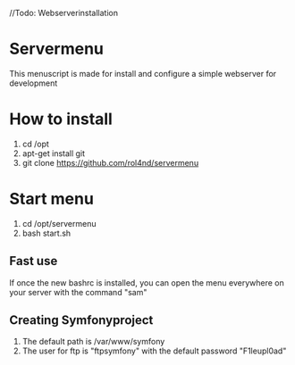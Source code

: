 //Todo: Webserverinstallation
# Servermenu

This menuscript is made for install and configure a simple webserver for development

# How to install

1. cd /opt
2. apt-get install git
3. git clone https://github.com/rol4nd/servermenu

# Start menu

1. cd /opt/servermenu
2. bash start.sh

## Fast use

If once the new bashrc is installed, you can open the menu everywhere on your server with the command "sam"

## Creating Symfonyproject

1. The default path is /var/www/symfony
2. The user for ftp is "ftpsymfony" with the default password "F1leupl0ad" 